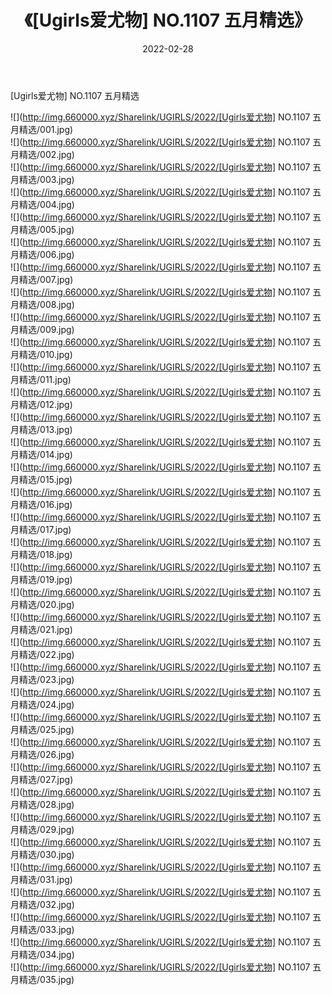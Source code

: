 ﻿---
layout: post
title:  《[Ugirls爱尤物] NO.1107 五月精选》
date:   2022-02-28
img: http://img.660000.xyz/Sharelink/UGIRLS/2022/[Ugirls爱尤物] NO.1107 五月精选/000.jpg
categories: [美女, 清纯, 唯美]
---

[Ugirls爱尤物] NO.1107 五月精选

 ![](http://img.660000.xyz/Sharelink/UGIRLS/2022/[Ugirls爱尤物] NO.1107 五月精选/001.jpg) <br>![](http://img.660000.xyz/Sharelink/UGIRLS/2022/[Ugirls爱尤物] NO.1107 五月精选/002.jpg) <br>![](http://img.660000.xyz/Sharelink/UGIRLS/2022/[Ugirls爱尤物] NO.1107 五月精选/003.jpg) <br>![](http://img.660000.xyz/Sharelink/UGIRLS/2022/[Ugirls爱尤物] NO.1107 五月精选/004.jpg) <br>![](http://img.660000.xyz/Sharelink/UGIRLS/2022/[Ugirls爱尤物] NO.1107 五月精选/005.jpg) <br>![](http://img.660000.xyz/Sharelink/UGIRLS/2022/[Ugirls爱尤物] NO.1107 五月精选/006.jpg) <br>![](http://img.660000.xyz/Sharelink/UGIRLS/2022/[Ugirls爱尤物] NO.1107 五月精选/007.jpg) <br>![](http://img.660000.xyz/Sharelink/UGIRLS/2022/[Ugirls爱尤物] NO.1107 五月精选/008.jpg) <br>![](http://img.660000.xyz/Sharelink/UGIRLS/2022/[Ugirls爱尤物] NO.1107 五月精选/009.jpg) <br>![](http://img.660000.xyz/Sharelink/UGIRLS/2022/[Ugirls爱尤物] NO.1107 五月精选/010.jpg) <br>![](http://img.660000.xyz/Sharelink/UGIRLS/2022/[Ugirls爱尤物] NO.1107 五月精选/011.jpg) <br>![](http://img.660000.xyz/Sharelink/UGIRLS/2022/[Ugirls爱尤物] NO.1107 五月精选/012.jpg) <br>![](http://img.660000.xyz/Sharelink/UGIRLS/2022/[Ugirls爱尤物] NO.1107 五月精选/013.jpg) <br>![](http://img.660000.xyz/Sharelink/UGIRLS/2022/[Ugirls爱尤物] NO.1107 五月精选/014.jpg) <br>![](http://img.660000.xyz/Sharelink/UGIRLS/2022/[Ugirls爱尤物] NO.1107 五月精选/015.jpg) <br>![](http://img.660000.xyz/Sharelink/UGIRLS/2022/[Ugirls爱尤物] NO.1107 五月精选/016.jpg) <br>![](http://img.660000.xyz/Sharelink/UGIRLS/2022/[Ugirls爱尤物] NO.1107 五月精选/017.jpg) <br>![](http://img.660000.xyz/Sharelink/UGIRLS/2022/[Ugirls爱尤物] NO.1107 五月精选/018.jpg) <br>![](http://img.660000.xyz/Sharelink/UGIRLS/2022/[Ugirls爱尤物] NO.1107 五月精选/019.jpg) <br>![](http://img.660000.xyz/Sharelink/UGIRLS/2022/[Ugirls爱尤物] NO.1107 五月精选/020.jpg) <br>![](http://img.660000.xyz/Sharelink/UGIRLS/2022/[Ugirls爱尤物] NO.1107 五月精选/021.jpg) <br>![](http://img.660000.xyz/Sharelink/UGIRLS/2022/[Ugirls爱尤物] NO.1107 五月精选/022.jpg) <br>![](http://img.660000.xyz/Sharelink/UGIRLS/2022/[Ugirls爱尤物] NO.1107 五月精选/023.jpg) <br>![](http://img.660000.xyz/Sharelink/UGIRLS/2022/[Ugirls爱尤物] NO.1107 五月精选/024.jpg) <br>![](http://img.660000.xyz/Sharelink/UGIRLS/2022/[Ugirls爱尤物] NO.1107 五月精选/025.jpg) <br>![](http://img.660000.xyz/Sharelink/UGIRLS/2022/[Ugirls爱尤物] NO.1107 五月精选/026.jpg) <br>![](http://img.660000.xyz/Sharelink/UGIRLS/2022/[Ugirls爱尤物] NO.1107 五月精选/027.jpg) <br>![](http://img.660000.xyz/Sharelink/UGIRLS/2022/[Ugirls爱尤物] NO.1107 五月精选/028.jpg) <br>![](http://img.660000.xyz/Sharelink/UGIRLS/2022/[Ugirls爱尤物] NO.1107 五月精选/029.jpg) <br>![](http://img.660000.xyz/Sharelink/UGIRLS/2022/[Ugirls爱尤物] NO.1107 五月精选/030.jpg) <br>![](http://img.660000.xyz/Sharelink/UGIRLS/2022/[Ugirls爱尤物] NO.1107 五月精选/031.jpg) <br>![](http://img.660000.xyz/Sharelink/UGIRLS/2022/[Ugirls爱尤物] NO.1107 五月精选/032.jpg) <br>![](http://img.660000.xyz/Sharelink/UGIRLS/2022/[Ugirls爱尤物] NO.1107 五月精选/033.jpg) <br>![](http://img.660000.xyz/Sharelink/UGIRLS/2022/[Ugirls爱尤物] NO.1107 五月精选/034.jpg) <br>![](http://img.660000.xyz/Sharelink/UGIRLS/2022/[Ugirls爱尤物] NO.1107 五月精选/035.jpg) <br>